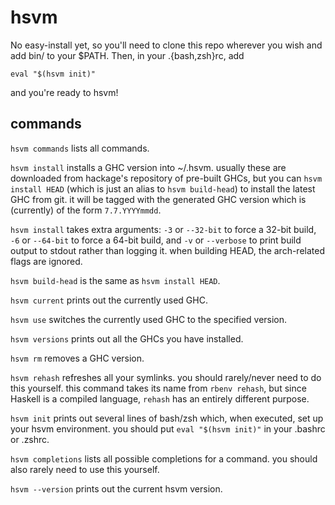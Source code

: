 hsvm
====

No easy-install yet, so you'll need to clone this repo wherever you wish and add bin/ to your $PATH. Then, in your .{bash,zsh}rc, add

    eval "$(hsvm init)"

and you're ready to hsvm!

commands
--------

`hsvm commands` lists all commands.

`hsvm install` installs a GHC version into ~/.hsvm. usually these are downloaded from hackage's repository of pre-built GHCs, but you can `hsvm install HEAD` (which is just an alias to `hsvm build-head`) to install the latest GHC from git. it will be tagged with the generated GHC version which is (currently) of the form `7.7.YYYYmmdd`.

`hsvm install` takes extra arguments: `-3` or `--32-bit` to force a 32-bit build, `-6` or `--64-bit` to force a 64-bit build, and `-v` or `--verbose` to print build output to stdout rather than logging it. when building HEAD, the arch-related flags are ignored.

`hsvm build-head` is the same as `hsvm install HEAD`.

`hsvm current` prints out the currently used GHC.

`hsvm use` switches the currently used GHC to the specified version.

`hsvm versions` prints out all the GHCs you have installed.

`hsvm rm` removes a GHC version.

`hsvm rehash` refreshes all your symlinks. you should rarely/never need to do this yourself. this command takes its name from `rbenv rehash`, but since Haskell is a compiled language, `rehash` has an entirely different purpose.

`hsvm init` prints out several lines of bash/zsh which, when executed, set up your hsvm environment. you should put `eval "$(hsvm init)"` in your .bashrc or .zshrc.

`hsvm completions` lists all possible completions for a command. you should also rarely need to use this yourself.

`hsvm --version` prints out the current hsvm version.
